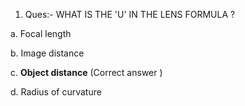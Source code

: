 1.	Ques:- WHAT IS THE  'U' IN THE LENS FORMULA ?

a.	Focal length

b.	Image distance


c.	**Object distance** (Correct answer )

d.	Radius of curvature
